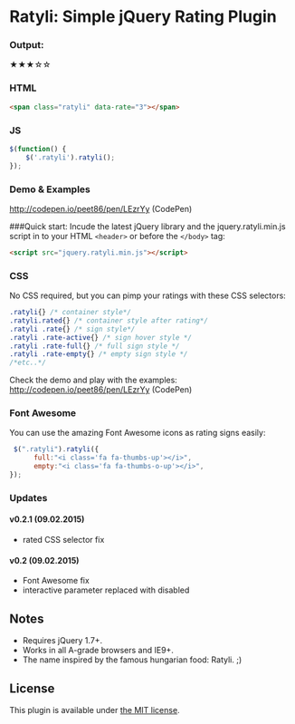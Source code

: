 # Ratyli: Simple jQuery Rating Plugin

### Output: 
★★★☆☆

### HTML
```html
<span class="ratyli" data-rate="3"></span>
```

### JS 
```js
$(function() {
    $('.ratyli').ratyli();
});
```

### Demo & Examples

http://codepen.io/peet86/pen/LEzrYy (CodePen)

###Quick start: 
Incude the latest jQuery library and the jquery.ratyli.min.js script in to your HTML `<header>` or before the `</body>` tag:
```html
<script src="jquery.ratyli.min.js"></script>
```


### CSS
No CSS required, but you can pimp your ratings with these CSS selectors:
```css
.ratyli{} /* container style*/
.ratyli.rated{} /* container style after rating*/
.ratyli .rate{} /* sign style*/
.ratyli .rate-active{} /* sign hover style */
.ratyli .rate-full{} /* full sign style */
.ratyli .rate-empty{} /* empty sign style */
/*etc..*/
```
Check the demo and play with the examples: 
http://codepen.io/peet86/pen/LEzrYy (CodePen)

### Font Awesome 
You can use the amazing Font Awesome icons as rating signs easily:
```js
 $(".ratyli").ratyli({
      full:"<i class='fa fa-thumbs-up'></i>",
      empty:"<i class='fa fa-thumbs-o-up'></i>",
});
```

### Updates

#### v0.2.1 (09.02.2015)
- rated CSS selector fix

#### v0.2 (09.02.2015)
- Font Awesome fix
- interactive parameter replaced with disabled

## Notes
* Requires jQuery 1.7+.
* Works in all A-grade browsers and IE9+.
* The name inspired by the famous hungarian food: Ratyli. ;)

## License
This plugin is available under [the MIT license](http://mths.be/mit).

